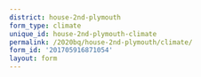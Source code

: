 ```yaml
---
district: house-2nd-plymouth
form_type: climate
unique_id: house-2nd-plymouth-climate
permalink: /2020bq/house-2nd-plymouth/climate/
form_id: '201705916871054'
layout: form
---
```

